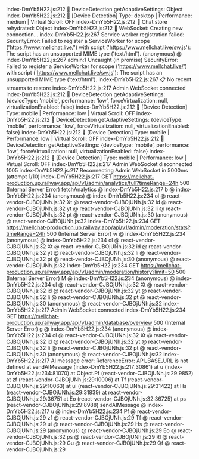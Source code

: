 index-DmYb5H22.js:212 🔧 DeviceDetection getAdaptiveSettings: Object
index-DmYb5H22.js:212 📱 [Device Detection] Type: desktop | Performance: medium | Virtual Scroll: OFF
index-DmYb5H22.js:212 💾 Chat store rehydrated: Object
index-DmYb5H22.js:212 🔌 WebSocket: Creating new connection...
index-DmYb5H22.js:267 Service worker registration failed: SecurityError: Failed to register a ServiceWorker for scope ('https://www.mellchat.live/') with script ('https://www.mellchat.live/sw.js'): The script has an unsupported MIME type ('text/html').
(anonymous) @ index-DmYb5H22.js:267
admin:1 Uncaught (in promise) SecurityError: Failed to register a ServiceWorker for scope ('https://www.mellchat.live/') with script ('https://www.mellchat.live/sw.js'): The script has an unsupported MIME type ('text/html').
index-DmYb5H22.js:267 📋 No recent streams to restore
index-DmYb5H22.js:217 Admin WebSocket connected
index-DmYb5H22.js:212 🔧 DeviceDetection getAdaptiveSettings: {deviceType: 'mobile', performance: 'low', forceVirtualization: null, virtualizationEnabled: false}
index-DmYb5H22.js:212 📱 [Device Detection] Type: mobile | Performance: low | Virtual Scroll: OFF
index-DmYb5H22.js:212 🔧 DeviceDetection getAdaptiveSettings: {deviceType: 'mobile', performance: 'low', forceVirtualization: null, virtualizationEnabled: false}
index-DmYb5H22.js:212 📱 [Device Detection] Type: mobile | Performance: low | Virtual Scroll: OFF
index-DmYb5H22.js:212 🔧 DeviceDetection getAdaptiveSettings: {deviceType: 'mobile', performance: 'low', forceVirtualization: null, virtualizationEnabled: false}
index-DmYb5H22.js:212 📱 [Device Detection] Type: mobile | Performance: low | Virtual Scroll: OFF
index-DmYb5H22.js:217 Admin WebSocket disconnected 1005 
index-DmYb5H22.js:217 Reconnecting Admin WebSocket in 5000ms (attempt 1/10)
index-DmYb5H22.js:217  GET https://mellchat-production.up.railway.app/api/v1/admin/analytics/full?timeRange=24h 500 (Internal Server Error)
fetchAnalytics @ index-DmYb5H22.js:217
b @ index-DmYb5H22.js:234
(anonymous) @ index-DmYb5H22.js:234
ol @ react-vendor-CJBOjUNh.js:32
Xt @ react-vendor-CJBOjUNh.js:32
id @ react-vendor-CJBOjUNh.js:32
yt @ react-vendor-CJBOjUNh.js:32
Ii @ react-vendor-CJBOjUNh.js:32
pt @ react-vendor-CJBOjUNh.js:30
(anonymous) @ react-vendor-CJBOjUNh.js:32
index-DmYb5H22.js:234  GET https://mellchat-production.up.railway.app/api/v1/admin/moderation/stats?timeRange=24h 500 (Internal Server Error)
w @ index-DmYb5H22.js:234
(anonymous) @ index-DmYb5H22.js:234
ol @ react-vendor-CJBOjUNh.js:32
Xt @ react-vendor-CJBOjUNh.js:32
id @ react-vendor-CJBOjUNh.js:32
yt @ react-vendor-CJBOjUNh.js:32
Ii @ react-vendor-CJBOjUNh.js:32
pt @ react-vendor-CJBOjUNh.js:30
(anonymous) @ react-vendor-CJBOjUNh.js:32
index-DmYb5H22.js:234  GET https://mellchat-production.up.railway.app/api/v1/admin/moderation/history?limit=50 500 (Internal Server Error)
M @ index-DmYb5H22.js:234
(anonymous) @ index-DmYb5H22.js:234
ol @ react-vendor-CJBOjUNh.js:32
Xt @ react-vendor-CJBOjUNh.js:32
id @ react-vendor-CJBOjUNh.js:32
yt @ react-vendor-CJBOjUNh.js:32
Ii @ react-vendor-CJBOjUNh.js:32
pt @ react-vendor-CJBOjUNh.js:30
(anonymous) @ react-vendor-CJBOjUNh.js:32
index-DmYb5H22.js:217 Admin WebSocket connected
index-DmYb5H22.js:234  GET https://mellchat-production.up.railway.app/api/v1/admin/database/overview 500 (Internal Server Error)
g @ index-DmYb5H22.js:234
(anonymous) @ index-DmYb5H22.js:234
ol @ react-vendor-CJBOjUNh.js:32
Xt @ react-vendor-CJBOjUNh.js:32
id @ react-vendor-CJBOjUNh.js:32
yt @ react-vendor-CJBOjUNh.js:32
Ii @ react-vendor-CJBOjUNh.js:32
pt @ react-vendor-CJBOjUNh.js:30
(anonymous) @ react-vendor-CJBOjUNh.js:32
index-DmYb5H22.js:217 AI message error: ReferenceError: API_BASE_URL is not defined
    at sendAIMessage (index-DmYb5H22.js:217:30861)
    at u (index-DmYb5H22.js:234:81070)
    at Object.Pf (react-vendor-CJBOjUNh.js:29:9852)
    at zf (react-vendor-CJBOjUNh.js:29:10006)
    at Tf (react-vendor-CJBOjUNh.js:29:10063)
    at ui (react-vendor-CJBOjUNh.js:29:31422)
    at Hs (react-vendor-CJBOjUNh.js:29:31839)
    at react-vendor-CJBOjUNh.js:29:36751
    at Eo (react-vendor-CJBOjUNh.js:32:36725)
    at ps (react-vendor-CJBOjUNh.js:29:8988)
sendAIMessage @ index-DmYb5H22.js:217
u @ index-DmYb5H22.js:234
Pf @ react-vendor-CJBOjUNh.js:29
zf @ react-vendor-CJBOjUNh.js:29
Tf @ react-vendor-CJBOjUNh.js:29
ui @ react-vendor-CJBOjUNh.js:29
Hs @ react-vendor-CJBOjUNh.js:29
(anonymous) @ react-vendor-CJBOjUNh.js:29
Eo @ react-vendor-CJBOjUNh.js:32
ps @ react-vendor-CJBOjUNh.js:29
Rl @ react-vendor-CJBOjUNh.js:29
Gu @ react-vendor-CJBOjUNh.js:29
Qf @ react-vendor-CJBOjUNh.js:29
